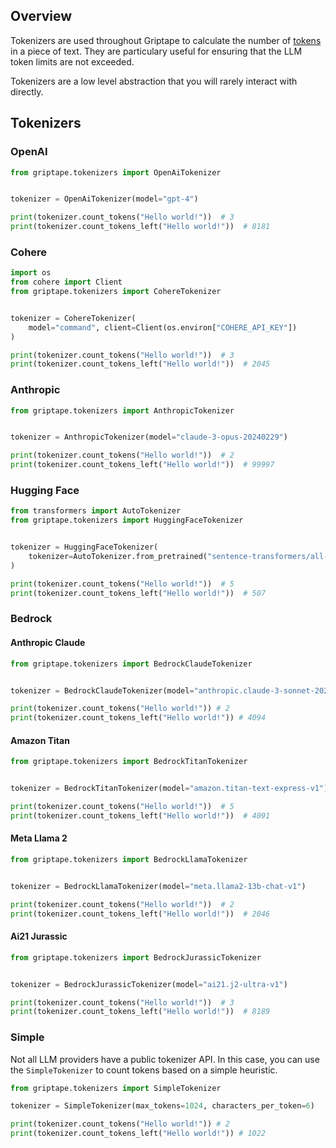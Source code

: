 ## Overview 

Tokenizers are used throughout Griptape to calculate the number of [tokens](https://learn.microsoft.com/en-us/semantic-kernel/prompt-engineering/tokens) in a piece of text.
They are particulary useful for ensuring that the LLM token limits are not exceeded.

Tokenizers are a low level abstraction that you will rarely interact with directly.

## Tokenizers

### OpenAI

```python
from griptape.tokenizers import OpenAiTokenizer


tokenizer = OpenAiTokenizer(model="gpt-4")

print(tokenizer.count_tokens("Hello world!"))  # 3
print(tokenizer.count_tokens_left("Hello world!"))  # 8181
```

### Cohere
```python
import os
from cohere import Client
from griptape.tokenizers import CohereTokenizer


tokenizer = CohereTokenizer(
    model="command", client=Client(os.environ["COHERE_API_KEY"])
)

print(tokenizer.count_tokens("Hello world!"))  # 3
print(tokenizer.count_tokens_left("Hello world!"))  # 2045
```

### Anthropic

```python
from griptape.tokenizers import AnthropicTokenizer


tokenizer = AnthropicTokenizer(model="claude-3-opus-20240229")

print(tokenizer.count_tokens("Hello world!"))  # 2
print(tokenizer.count_tokens_left("Hello world!"))  # 99997
```

### Hugging Face
```python
from transformers import AutoTokenizer
from griptape.tokenizers import HuggingFaceTokenizer


tokenizer = HuggingFaceTokenizer(
    tokenizer=AutoTokenizer.from_pretrained("sentence-transformers/all-MiniLM-L6-v2")
)

print(tokenizer.count_tokens("Hello world!"))  # 5
print(tokenizer.count_tokens_left("Hello world!"))  # 507
```

### Bedrock

#### Anthropic Claude
```python
from griptape.tokenizers import BedrockClaudeTokenizer


tokenizer = BedrockClaudeTokenizer(model="anthropic.claude-3-sonnet-20240229-v1:0")

print(tokenizer.count_tokens("Hello world!")) # 2
print(tokenizer.count_tokens_left("Hello world!")) # 4094
```

#### Amazon Titan
```python
from griptape.tokenizers import BedrockTitanTokenizer


tokenizer = BedrockTitanTokenizer(model="amazon.titan-text-express-v1")

print(tokenizer.count_tokens("Hello world!"))  # 5
print(tokenizer.count_tokens_left("Hello world!"))  # 4091
```

#### Meta Llama 2
```python
from griptape.tokenizers import BedrockLlamaTokenizer


tokenizer = BedrockLlamaTokenizer(model="meta.llama2-13b-chat-v1")

print(tokenizer.count_tokens("Hello world!"))  # 2
print(tokenizer.count_tokens_left("Hello world!"))  # 2046
```

#### Ai21 Jurassic
```python
from griptape.tokenizers import BedrockJurassicTokenizer


tokenizer = BedrockJurassicTokenizer(model="ai21.j2-ultra-v1")

print(tokenizer.count_tokens("Hello world!"))  # 3
print(tokenizer.count_tokens_left("Hello world!"))  # 8189
```


### Simple
Not all LLM providers have a public tokenizer API. In this case, you can use the `SimpleTokenizer` to count tokens based on a simple heuristic. 

```python
from griptape.tokenizers import SimpleTokenizer

tokenizer = SimpleTokenizer(max_tokens=1024, characters_per_token=6)

print(tokenizer.count_tokens("Hello world!")) # 2
print(tokenizer.count_tokens_left("Hello world!")) # 1022
```
